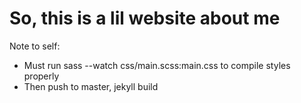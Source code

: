# So, this is a lil website about me

Note to self:
+ Must run sass --watch css/main.scss:main.css to compile styles properly
+ Then push to master, jekyll build
